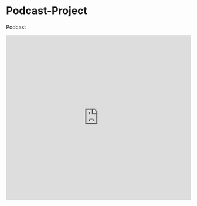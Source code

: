 # Podcast-Project
Podcast
<iframe width="100%" height="450" scrolling="no" frameborder="no" allow="autoplay" src="https://w.soundcloud.com/player/?url=https%3A//api.soundcloud.com/users/9818871&color=%23b44838&auto_play=false&hide_related=false&show_comments=true&show_user=true&show_reposts=false&show_teaser=true"></iframe>
